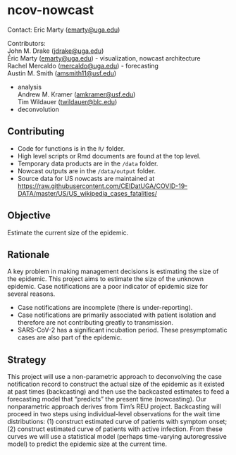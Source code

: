 
<!-- README.md is generated from README.Rmd. Please edit that file -->

ncov-nowcast
============

<!-- badges: start -->
<!-- badges: end -->

Contact: Eric Marty
(<a href="mailto:emarty@uga.edu" class="email">emarty@uga.edu</a>)

Contributors:  
John M. Drake
(<a href="mailto:jdrake@uga.edu" class="email">jdrake@uga.edu</a>)  
Éric Marty
(<a href="mailto:emarty@uga.edu" class="email">emarty@uga.edu</a>) -
visualization, nowcast architecture  
Rachel Mercaldo
(<a href="mailto:mercaldo@uga.edu" class="email">mercaldo@uga.edu</a>) -
forecasting  
Austin M. Smith
(<a href="mailto:amsmith11@usf.edu" class="email">amsmith11@usf.edu</a>)
- analysis  
Andrew M. Kramer
(<a href="mailto:amkramer@usf.edu" class="email">amkramer@usf.edu</a>)  
Tim Wildauer
(<a href="mailto:twildauer@blc.edu" class="email">twildauer@blc.edu</a>)
- deconvolution

Contributing
------------

-   Code for functions is in the `R/` folder.
-   High level scripts or Rmd documents are found at the top level.
-   Temporary data products are in the `/data` folder.
-   Nowcast outputs are in the `/data/output` folder.
-   Source data for US nowcasts are maintained at
    <a href="https://raw.githubusercontent.com/CEIDatUGA/COVID-19-DATA/master/US/US_wikipedia_cases_fatalities/" class="uri">https://raw.githubusercontent.com/CEIDatUGA/COVID-19-DATA/master/US/US_wikipedia_cases_fatalities/</a>

Objective
---------

Estimate the current size of the epidemic.

Rationale
---------

A key problem in making management decisions is estimating the size of
the epidemic. This project aims to estimate the size of the unknown
epidemic. Case notifications are a poor indicator of epidemic size for
several reasons.

-   Case notifications are incomplete (there is under-reporting).
-   Case notifications are primarily associated with patient isolation
    and therefore are not contributing greatly to transmission.
-   SARS-CoV-2 has a significant incubation period. These presymptomatic
    cases are also part of the epidemic.

Strategy
--------

This project will use a non-parametric approach to deconvolving the case
notification record to construct the actual size of the epidemic as it
existed at past times (backcasting) and then use the backcasted
estimates to feed a forecasting model that “predicts” the present time
(nowcasting). Our nonparametric approach derives from Tim’s REU project.
Backcasting will proceed in two steps using individual-level
observations for the wait time distributions: (1) construct estimated
curve of patients with symptom onset; (2) construct estimated curve of
patients with active infection. From these curves we will use a
statistical model (perhaps time-varying autoregressive model) to predict
the epidemic size at the current time.

